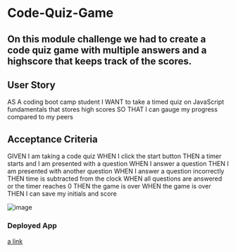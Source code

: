 # Code-Quiz-Game

## On this module challenge we had to create a code quiz game with multiple answers and a highscore that keeps track of the scores.

## User Story
AS A coding boot camp student
I WANT to take a timed quiz on JavaScript fundamentals that stores high scores
SO THAT I can gauge my progress compared to my peers

## Acceptance Criteria
GIVEN I am taking a code quiz
WHEN I click the start button
THEN a timer starts and I am presented with a question
WHEN I answer a question
THEN I am presented with another question
WHEN I answer a question incorrectly
THEN time is subtracted from the clock
WHEN all questions are answered or the timer reaches 0
THEN the game is over
WHEN the game is over
THEN I can save my initials and score

![image](https://user-images.githubusercontent.com/123011718/231048762-40dd507d-fb22-4fa5-9f1d-5ffba1bc904b.png)

### Deployed App

[a link](https://eduardopinedah.github.io/Code-Quiz-Game/)
